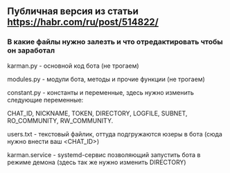 ## Публичная версия из статьи https://habr.com/ru/post/514822/
### В какие файлы нужно залезть и что отредактировать чтобы он заработал

karman.py - основной код бота (не трогаем)

modules.py - модули бота, методы и прочие функции (не трогаем)

constant.py - константы и переменные, здесь нужно изменить следующие переменные:

CHAT_ID, 
NICKNAME, 
TOKEN, 
DIRECTORY, 
LOGFILE, 
SUBNET, 
RO_COMMUNITY, 
RW_COMMUNITY.

users.txt - текстовый файлик, оттуда подгружаются юзеры в бота (сюда нужно внести ваш <CHAT_ID>)

karman.service - systemd-сервис позволяющий запустить бота в режиме демона (здесь так же нужно изменить DIRECTORY)